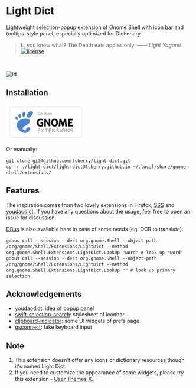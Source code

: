 # Light Dict
Lightweight selection-popup extension of Gnome Shell with icon bar and tooltips-style panel, especially optimized for Dictionary.

>L, you know what? The Death eats apples only. —— *Light Yagami*<br>
[![license]](/LICENSE)
<br>

![ld](https://user-images.githubusercontent.com/17917040/91119018-d33a1900-e6c4-11ea-9bf0-b1c1a742cfeb.gif)

## Installation
[<img src="https://raw.githubusercontent.com/andyholmes/gnome-shell-extensions-badge/master/get-it-on-ego.svg?sanitize=true" alt="Get it on GNOME Extensions" height="100" align="middle">][EGO]

Or manually:
```
git clone git@github.com:tuberry/light-dict.git
cp -r ./light-dict/light-dict@tuberry.github.io ~/.local/share/gnome-shell/extensions/
```

## Features

The inspiration comes from two lovely extensions in Firefox, [SSS](https://github.com/CanisLupus/swift-selection-search) and [youdaodict](https://github.com/HalfdogStudio/youdaodict). If you have any questions about the usage, feel free to open an issue for discussion.

[DBus](https://www.freedesktop.org/wiki/Software/dbus/) is also available here in case of some needs (eg. OCR to translate).
```shell
gdbus call --session --dest org.gnome.Shell --object-path /org/gnome/Shell/Extensions/LightDict --method org.gnome.Shell.Extensions.LightDict.LookUp "word" # look up 'word'
gdbus call --session --dest org.gnome.Shell --object-path /org/gnome/Shell/Extensions/LightDict --method org.gnome.Shell.Extensions.LightDict.LookUp "" # look up primary selection
```

## Acknowledgements
* [youdaodict](https://github.com/HalfdogStudio/youdaodict): idea of popup panel
* [swift-selection-search](https://github.com/CanisLupus/swift-selection-search): stylesheet of iconbar
* [clipboard-indicator](https://github.com/Tudmotu/gnome-shell-extension-clipboard-indicator): some UI widgets of prefs page
* [gsconnect](https://github.com/andyholmes/gnome-shell-extension-gsconnect): fake keyboard input

## Note
1. This extension doesn't offer any icons or dictionary resources though it's named Light Dict.
2. If you need to customize the appearance of some widgets, please try this extension - [User Themes X].

[EGO]:https://extensions.gnome.org/extension/2959/light-dict/
[license]:https://img.shields.io/badge/license-GPLv3-green.svg
[User Themes X]:https://github.com/tuberry/user-theme-x
